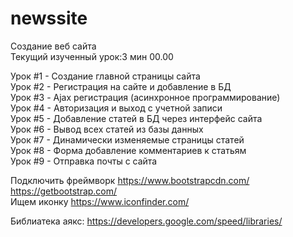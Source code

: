 # newssite
Создание веб сайта <br />
Текущий изученный урок:3 мин 00.00 <br />

Урок #1 - Создание главной страницы сайта <br />
Урок #2 - Регистрация на сайте и добавление в БД <br />
Урок #3 - Ajax регистрация (асинхронное программирование) <br />
Урок #4 - Авторизация и выход с учетной записи <br />
Урок #5 - Добавление статей в БД через интерфейс сайта <br />
Урок #6 - Вывод всех статей из базы данных <br />
Урок #7 - Динамически изменяемые страницы статей <br />
Урок #8 - Форма добавление комментариев к статьям <br />
Урок #9 - Отправка почты с сайта <br />

Подключить фреймворк https://www.bootstrapcdn.com/ <br />
https://getbootstrap.com/ <br />
Ищем иконку https://www.iconfinder.com/ <br />

Библиатека аякс: https://developers.google.com/speed/libraries/ <br />